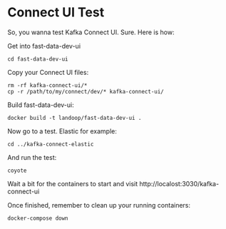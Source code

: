 # Connect UI Test

So, you wanna test Kafka Connect UI. Sure. Here is how:

Get into fast-data-dev-ui

    cd fast-data-dev-ui

Copy your Connect UI files:

    rm -rf kafka-connect-ui/*
    cp -r /path/to/my/connect/dev/* kafka-connect-ui/

Build fast-data-dev-ui:

    docker build -t landoop/fast-data-dev-ui .

Now go to a test. Elastic for example:

    cd ../kafka-connect-elastic

And run the test:

    coyote

Wait a bit for the containers to start and visit http://localost:3030/kafka-connect-ui

Once finished, remember to clean up your running containers:

    docker-compose down
